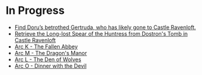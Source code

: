# In Progress
- [Find Doru’s betrothed Gertruda, who has likely gone to Castle Ravenloft.]()
- [Retrieve the Long-lost Spear of the Huntress from Dostron's Tomb in Castle Ravenloft](https://skroxiousdm.github.io/SkroxiousDM/simple-quest/quests/journalentry.dy942buxabf1v2et/journalentry.dy942buxabf1v2et.journalentrypage.avilgknx3gkzgiu2)
- [Arc K - The Fallen Abbey](https://skroxiousdm.github.io/SkroxiousDM/simple-quest/quests/journalentry.dy942buxabf1v2et/journalentry.dy942buxabf1v2et.journalentrypage.o39lyr9ytgvhmvmb)
- [Arc M - The Dragon's Manor](https://skroxiousdm.github.io/SkroxiousDM/simple-quest/quests/journalentry.dy942buxabf1v2et/journalentry.dy942buxabf1v2et.journalentrypage.4ink64rcmfhrvxsk)
- [Arc L - The Den of Wolves](https://skroxiousdm.github.io/SkroxiousDM/simple-quest/quests/journalentry.dy942buxabf1v2et/journalentry.dy942buxabf1v2et.journalentrypage.9dtw2n1ykokskdbt)
- [Arc O - Dinner with the Devil](https://skroxiousdm.github.io/SkroxiousDM/simple-quest/quests/journalentry.dy942buxabf1v2et/journalentry.dy942buxabf1v2et.journalentrypage.tq11tgmyzy0kiuqw)

<!-- This is commented out. 
- [Arc P - Ravenloft Heist](https://skroxiousdm.github.io/SkroxiousDM/simple-quest/quests/journalentry.dy942buxabf1v2et/journalentry.dy942buxabf1v2et.journalentrypage.2tqim32vrf7mrbjc)
- [Arc Q - Shining Beacon](https://skroxiousdm.github.io/SkroxiousDM/simple-quest/quests/journalentry.dy942buxabf1v2et/journalentry.dy942buxabf1v2et.journalentrypage.serve6jonmpljf8w)
- [Arc R - Trials of the Mountains](https://skroxiousdm.github.io/SkroxiousDM/simple-quest/quests/journalentry.dy942buxabf1v2et/journalentry.dy942buxabf1v2et.journalentrypage.9kfdexhbsbosazpf)
- [Arc S - A Sword of Sunlight](https://skroxiousdm.github.io/SkroxiousDM/simple-quest/quests/journalentry.dy942buxabf1v2et/journalentry.dy942buxabf1v2et.journalentrypage.7eqkom6krbs4vp7l)
-->
